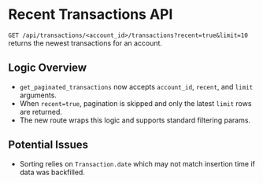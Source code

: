 # Recent Transactions API

`GET /api/transactions/<account_id>/transactions?recent=true&limit=10`
returns the newest transactions for an account.

## Logic Overview
- `get_paginated_transactions` now accepts `account_id`, `recent`, and `limit` arguments.
- When `recent=true`, pagination is skipped and only the latest `limit` rows are returned.
- The new route wraps this logic and supports standard filtering params.

## Potential Issues
- Sorting relies on `Transaction.date` which may not match insertion time if data was backfilled.
